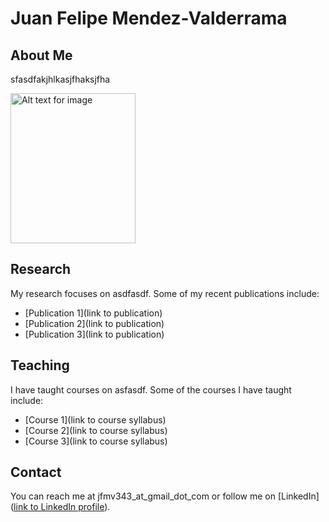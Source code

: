# Juan Felipe Mendez-Valderrama

## About Me

sfasdfakjhlkasjfhaksjfha

<img src="https://github.com/MendezV/MendezV.github.io/blob/main/Felipe5.jpg" alt="Alt text for image" width="200" height="240">

## Research

My research focuses on asdfasdf. Some of my recent publications include:

- [Publication 1](link to publication)
- [Publication 2](link to publication)
- [Publication 3](link to publication)

## Teaching

I have taught courses on asfasdf. Some of the courses I have taught include:

- [Course 1](link to course syllabus)
- [Course 2](link to course syllabus)
- [Course 3](link to course syllabus)

## Contact

You can reach me at jfmv343_at_gmail_dot_com or follow me on [LinkedIn]([link to LinkedIn profile](https://www.linkedin.com/in/juan-felipe-m%C3%A9ndez-valderrama-299817134/)).
